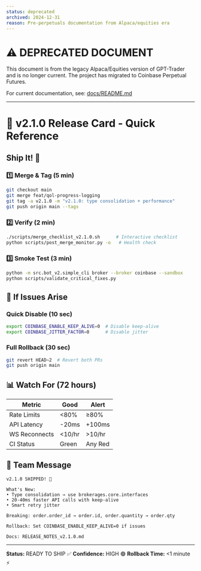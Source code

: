 ```yaml
---
status: deprecated
archived: 2024-12-31
reason: Pre-perpetuals documentation from Alpaca/equities era
---
```


# ⚠️ DEPRECATED DOCUMENT

This document is from the legacy Alpaca/Equities version of GPT-Trader and is no longer current.
The project has migrated to Coinbase Perpetual Futures.

For current documentation, see: [docs/README.md](/docs/README.md)

---


# 🚀 v2.1.0 Release Card - Quick Reference

## Ship It! 🎯

### 1️⃣ Merge & Tag (5 min)
```bash
git checkout main
git merge feat/qol-progress-logging
git tag -a v2.1.0 -m "v2.1.0: type consolidation + performance"
git push origin main --tags
```

### 2️⃣ Verify (2 min)
```bash
./scripts/merge_checklist_v2.1.0.sh      # Interactive checklist
python scripts/post_merge_monitor.py -o   # Health check
```

### 3️⃣ Smoke Test (3 min)
```bash
python -m src.bot_v2.simple_cli broker --broker coinbase --sandbox
python scripts/validate_critical_fixes.py
```

## 🔄 If Issues Arise

### Quick Disable (10 sec)
```bash
export COINBASE_ENABLE_KEEP_ALIVE=0  # Disable keep-alive
export COINBASE_JITTER_FACTOR=0      # Disable jitter
```

### Full Rollback (30 sec)
```bash
git revert HEAD~2  # Revert both PRs
git push origin main
```

## 📊 Watch For (72 hours)

| Metric | Good | Alert |
|--------|------|-------|
| Rate Limits | <80% | ≥80% |
| API Latency | -20ms | +100ms |
| WS Reconnects | <10/hr | >10/hr |
| CI Status | Green | Any Red |

## 📢 Team Message

```
v2.1.0 SHIPPED! 🎉

What's New:
• Type consolidation → use brokerages.core.interfaces
• 20-40ms faster API calls with keep-alive
• Smart retry jitter

Breaking: order.order_id → order.id, order.quantity → order.qty

Rollback: Set COINBASE_ENABLE_KEEP_ALIVE=0 if issues

Docs: RELEASE_NOTES_v2.1.0.md
```

---
**Status:** READY TO SHIP ✅
**Confidence:** HIGH 🟢
**Rollback Time:** <1 minute ⚡
